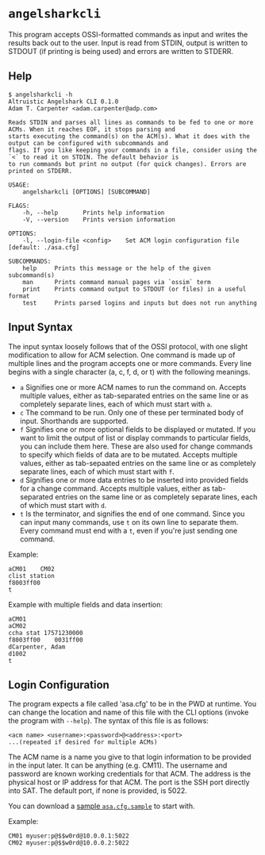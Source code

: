 # `angelsharkcli`

This program accepts OSSI-formatted commands as input and writes the results
back out to the user. Input is read from STDIN, output is written to STDOUT (if
printing is being used) and errors are written to STDERR.

## Help

```
$ angelsharkcli -h
Altruistic Angelshark CLI 0.1.0
Adam T. Carpenter <adam.carpenter@adp.com>

Reads STDIN and parses all lines as commands to be fed to one or more ACMs. When it reaches EOF, it stops parsing and
starts executing the command(s) on the ACM(s). What it does with the output can be configured with subcommands and
flags. If you like keeping your commands in a file, consider using the `<` to read it on STDIN. The default behavior is
to run commands but print no output (for quick changes). Errors are printed on STDERR.

USAGE:
    angelsharkcli [OPTIONS] [SUBCOMMAND]

FLAGS:
    -h, --help       Prints help information
    -V, --version    Prints version information

OPTIONS:
    -l, --login-file <config>    Set ACM login configuration file [default: ./asa.cfg]

SUBCOMMANDS:
    help     Prints this message or the help of the given subcommand(s)
    man      Prints command manual pages via `ossim` term
    print    Prints command output to STDOUT (or files) in a useful format
    test     Prints parsed logins and inputs but does not run anything
```

## Input Syntax

The input syntax loosely follows that of the OSSI protocol, with one slight
modification to allow for ACM selection. One command is made up of multiple
lines and the program accepts one or more commands. Every line begins with a
single character (a, c, f, d, or t) with the following meanings.

- `a` Signifies one or more ACM names to run the command on. Accepts multiple
  values, either as tab-separated entries on the same line or as completely
  separate lines, each of which must start with `a`.
- `c` The command to be run. Only one of these per terminated body of input.
  Shorthands are supported.
- `f` Signifies one or more optional fields to be displayed or mutated. If you
  want to limit the output of list or display commands to particular fields, you
  can include them here. These are also used for change commands to specify
  which fields of data are to be mutated. Accepts multiple values, either as
  tab-sepaated entries on the same line or as completely separate lines, each of
  which must start with `f`.
- `d` Signifies one or more data entries to be inserted into provided fields for
  a change command. Accepts multiple values, either as tab-separated entries on
  the same line or as completely separate lines, each of which must start with
  `d`.
- `t` Is the terminator, and signifies the end of one command. Since you can
  input many commands, use `t` on its own line to separate them. Every command
  must end with a `t`, even if you're just sending one command.

Example:

```plain
aCM01    CM02
clist station
f8003ff00
t
```

Example with multiple fields and data insertion:

```plain
aCM01
aCM02
ccha stat 17571230000
f8003ff00    0031ff00
dCarpenter, Adam
d1002
t
```

## Login Configuration

The program expects a file called 'asa.cfg' to be in the PWD at runtime. You can
change the location and name of this file with the CLI options (invoke the
program with `--help`). The syntax of this file is as follows:

```plain
<acm name> <username>:<password>@<address>:<port>
...(repeated if desired for multiple ACMs)
```

The ACM name is a name you give to that login information to be provided in the
input later. It can be anything (e.g. CM11). The username and password are known
working credentials for that ACM. The address is the physical host or IP address
for that ACM. The port is the SSH port directly into SAT. The default port, if
none is provided, is 5022.

You can download a [sample `asa.cfg.sample`](/asa.cfg.sample) to start with.

Example:

```plain
CM01 myuser:p@$$w0rd@10.0.0.1:5022
CM02 myuser:p@$$w0rd@10.0.0.2:5022
```
